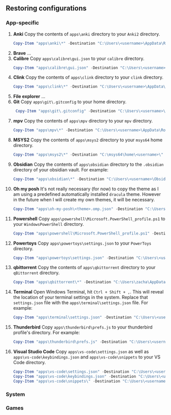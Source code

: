 ## Restoring configurations

### App-specific
1. **Anki**
	Copy the contents of `apps\anki` directory to your `Anki2` directory.
	```powershell
	Copy-Item "apps\anki\*" -Destination "C:\Users\<username>\AppData\Roaming\Anki2\" -Force -Recurse
	```
2. **Brave**
	...
3. **Calibre**
	Copy `apps\calibre\gui.json` to your `calibre` directory.
	```powershell
	Copy-Item "apps\calibre\gui.json" -Destination "C:\Users\<username>\AppData\Roaming\calibre\" -Force
	```
4. **Clink**
	Copy the contents of `apps\clink` directory to your `clink` directory.
	```powershell
	Copy-Item "apps\clink\*" -Destination "C:\Users\<username>\AppData\Local\clink\" -Force -Recurse
	```
5. **File explorer**
	...
6. **Git**
   Copy `apps\git\.gitconfig` to your home directory.
   ```powershell
	Copy-Item "apps\git\.gitconfig" -Destination "C:\Users\<username>\" -Force
   ```
7. **mpv**
	Copy the contents of `apps\mpv` directory to your `mpv` directory.
	```powershell
	Copy-Item "apps\mpv\*" -Destination "C:\Users\<username>\AppData\Roaming\mpv\" -Force -Recurse
	```
8. **MSYS2**
	Copy the contents of `apps\msys2` directory to your `msys64` home directory.
	```powershell
	Copy-Item "apps\msys2\*" -Destination "C:\msys64\home\<username>\" -Force -Recurse
	```
9. **Obsidian**
    Copy the contents of `apps\obsidian` directory to the `.obsidian` directory of your obsidian vault. For example:
	```powershell
	Copy-Item "apps\obsidian\*" -Destination "C:\Users\<username>\Obsidian\.obsidian\" -Force -Recurse
	```
10. **Oh my posh**
	It's not really necessary (for now) to copy the theme as I am using a predefined automatically installed `dracula` theme. However in the future when I will create my own themes, it will be necessary.
	```powershell
	Copy-Item "apps\oh-my-posh\<theme>.omp.json" -Destination "C:\Users\<username>\AppData\Local\Programs\oh-my-posh\themes\" -Force
	```
11. **Powershell**
	Copy `apps\powershell\Microsoft.PowerShell_profile.ps1` to your `WindowsPowerShell` directory.
	```powershell
	Copy-Item "apps\powershell\Microsoft.PowerShell_profile.ps1" -Destination "C:\Users\<username>\Documents\WindowsPowerShell\" -Force
	```
12. **Powertoys**
	Copy `apps\powertoys\settings.json` to your `PowerToys` directory.
	```powershell
	Copy-Item "apps\powertoys\settings.json" -Destination "C:\Users\<username>\AppData\Local\Microsoft\PowerToys\" -Force
	```
13. **qbittorrent**
	Copy the contents of `apps\qbittorrent` directory to your `qBittorrent` directory.
	```powershell
	Copy-Item "apps\qbittorrent\*" -Destination "C:\Users\zacha\AppData\Roaming\qBittorrent\" -Force -Recurse
	```
14. **Terminal**
	Open Windows Terminal, hit `Ctrl + Shift + ,`. This will reveal the location of your terminal settings in the system. Replace that `settings.json` file with the `apps\terminal\settings.json` file. For example:
	```powershell
	Copy-Item "apps\terminal\settings.json" -Destination "C:\Users\<username>\AppData\Local\Packages\Microsoft.WindowsTerminal_8wekyb3d8bbwe\LocalState\" -Force
	```
15. **Thunderbird**
	Copy `apps\thunderbird\prefs.js` to your thunderbird profile's directory. For example:
	```powershell
	Copy-Item "apps\thunderbird\prefs.js" -Destination "C:\Users\<username>\AppData\Roaming\Thunderbird\Profiles\to5zpttk.default-release\" -Force
	```
16. **Visual Studio Code**
	Copy `apps\vs-code\settings.json` as well as `apps\vs-code\keybindings.json` and `apps\vs-code\snippets` to your VS Code directory.
	```powershell
	Copy-Item "apps\vs-code\settings.json" -Destination "C:\Users\<username>\AppData\Roaming\Code\User\" -Force
	Copy-Item "apps\vs-code\keybindings.json" -Destination "C:\Users\<username>\AppData\Roaming\Code\User\" -Force
	Copy-Item "apps\vs-code\snippets\" -Destination "C:\Users\<username>\AppData\Roaming\Code\User\" -Force -Recurse
	```

### System

### Games